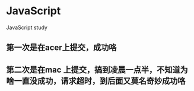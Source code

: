 # JavaScript
JavaScript study 
## 第一次是在acer上提交，成功咯
## 第二次是在mac 上提交，搞到凌晨一点半，不知道为啥一直没成功，请求超时，到后面又莫名奇妙成功咯
